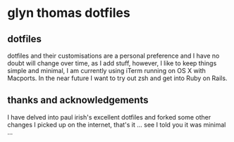 # glyn thomas dotfiles

## dotfiles

dotfiles and their customisations are a personal preference and I have no doubt will change over time, as I add stuff, however, I like to keep things simple and minimal, I am currently using iTerm running on OS X with Macports.  In the near future I want to try out zsh and get into Ruby on Rails.


## thanks and acknowledgements

I have delved into paul irish's excellent dotfiles and forked some other changes I picked up on the internet, that's it ... see I told you it was minimal ...
